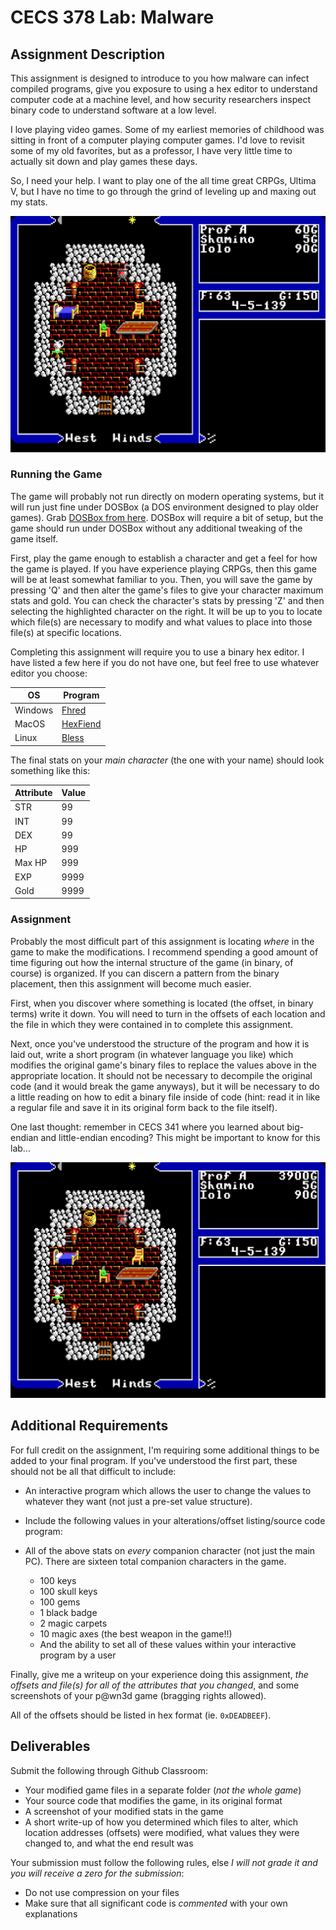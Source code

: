 # CECS 378 Lab: Malware

## Assignment Description
This assignment is designed to introduce to you how malware can infect compiled programs, give you exposure to using a hex editor to understand computer code at a machine level, and how security researchers inspect binary code to understand software at a low level.

I love playing video games. Some of my earliest memories of childhood was sitting in front of a computer playing computer games. I'd love to revisit some of my old favorites, but as a professor, I have very little time to actually sit down and play games these days.

So, I need your help. I want to play one of the all time great CRPGs, Ultima V, but I have no time to go through the grind of leveling up and maxing out my stats.

![Start of Ultima V](images/u5-screenshot.png "Start of Ultima V")

### Running the Game
The game will probably not run directly on modern operating systems, but it will run just fine under DOSBox (a DOS environment designed to play older games). Grab [DOSBox from here](http://www.dosbox.com). DOSBox will require a bit of setup, but the game should run under DOSBox without any additional tweaking of the game itself.

First, play the game enough to establish a character and get a feel for how the game is played. If you have experience playing CRPGs, then this game will be at least somewhat familiar to you. Then, you will save the game by pressing 'Q' and then alter the game's files to give your character maximum stats and gold. You can check the character's stats by pressing 'Z' and then selecting the highlighted character on the right. It will be up to you to locate which file(s) are necessary to modify and what values to place into those file(s) at specific locations.

Completing this assignment will require you to use a binary hex editor. I have listed a few here if you do not have one, but feel free to use whatever editor you choose:

|    OS    |    Program   |
|----------|--------------|
|  Windows |  [Fhred](https://github.com/datadiode/frhed) |
|  MacOS   |  [HexFiend](https://github.com/ridiculousfish/HexFiend/releases) |
|  Linux   |  [Bless](http://home.gna.org/bless)  |


The final stats on your *main character* (the one with your name) should look something like this:

|    Attribute    |    Value   |
|-----------------|------------|
|    STR          |     99     |
|    INT          |     99     |
|    DEX          |     99     |
|    HP           |     999    |
|    Max HP       |     999    |
|    EXP          |     9999   |
|    Gold         |     9999   |

### Assignment
Probably the most difficult part of this assignment is locating *where* in the game to make the modifications. I recommend spending a good amount of time figuring out how the internal structure of the game (in binary, of course) is organized. If you can discern a pattern from the binary placement, then this assignment will become much easier.

First, when you discover where something is located (the offset, in binary terms) write it down. You will need to turn in the offsets of each location and the file in which they were contained in to complete this assignment.

Next, once you've understood the structure of the program and how it is laid out, write a short program (in whatever language you like) which modifies the original game's binary files to replace the values above in the appropriate location. It should not be necessary to decompile the original code (and it would break the game anyways), but it will be necessary to do a little reading on how to edit a binary file inside of code (hint: read it in like a regular file and save it in its original form back to the file itself).

One last thought: remember in CECS 341 where you learned about big-endian and little-endian encoding? This might be important to know for this lab...

![See? It CAN be done](images/ultima-5-updated-hack.png "It's been p@wn3d")

## Additional Requirements
For full credit on the assignment, I'm requiring some additional things to be added to your final program. If you've understood the first part, these should not be all that difficult to include:

* An interactive program which allows the user to change the values to whatever they want (not just a pre-set value structure).
* Include the following values in your alterations/offset listing/source code program:

* All of the above stats on *every* companion character (not just the main PC). There are sixteen total companion characters in the game.

  * 100 keys
  * 100 skull keys
  * 100 gems
  * 1 black badge
  * 2 magic carpets
  * 10 magic axes (the best weapon in the game!!)
  * And the ability to set all of these values within your interactive program by a user

Finally, give me a writeup on your experience doing this assignment, *the offsets and file(s) for all of the attributes that you changed*, and some screenshots of your p@wn3d game (bragging rights allowed).

All of the offsets should be listed in hex format (ie. `0xDEADBEEF`).

## Deliverables
Submit the following through Github Classroom:
* Your modified game files in a separate folder (*not the whole game*)
* Your source code that modifies the game, in its original format
* A screenshot of your modified stats in the game
* A short write-up of how you determined which files to alter, which location addresses (offsets) were modified, what values they were changed to, and what the end result was

Your submission must follow the following rules, else *I will not grade it and you will receive a zero for the submission*:

* Do not use compression on your files
* Make sure that all significant code is *commented* with your own explanations
